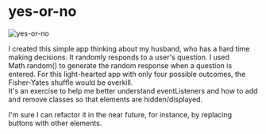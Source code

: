 # yes-or-no
![yes-or-no](https://user-images.githubusercontent.com/97693233/177746703-5e678b6e-f74f-4fe3-a833-8c5d04afbd41.gif)

I created this simple app thinking about my husband, who has a hard time making decisions. It randomly responds to a user's question. I used Math.random() to generate the random response when a question is entered. For this light-hearted app with only four possible outcomes, the Fisher-Yates shuffle would be overkill.  
It's an exercise to help me better understand eventListeners and how to add and remove classes so that elements are hidden/displayed. 

I'm sure I can refactor it in the near future, for instance, by replacing buttons with other elements. 
